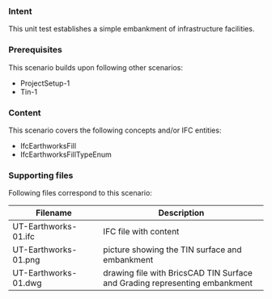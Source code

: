 
### Intent

This unit test establishes a simple embankment of infrastructure facilities.

### Prerequisites

This scenario builds upon following other scenarios:

- ProjectSetup-1
- Tin-1

### Content

This scenario covers the following concepts and/or IFC entities:

- IfcEarthworksFill
- IfcEarthworksFillTypeEnum

### Supporting files

Following files correspond to this scenario:

| Filename             | Description                                                  |
| -------------------- | ------------------------------------------------------------ |
| UT-Earthworks-01.ifc | IFC file with content                                        |
| UT-Earthworks-01.png | picture showing the TIN surface and embankment               |
| UT-Earthworks-01.dwg | drawing file with BricsCAD TIN Surface<br/>and Grading representing embankment |
